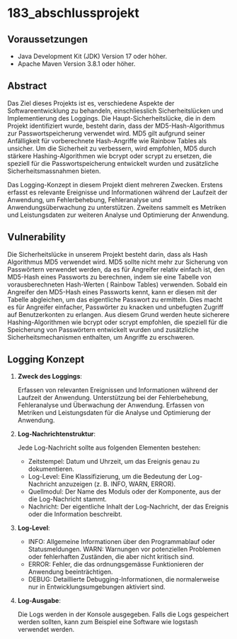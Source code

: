 # 183_abschlussprojekt

## Voraussetzungen

- Java Development Kit (JDK) Version 17 oder höher.
- Apache Maven Version 3.8.1 oder höher.

## Abstract

Das Ziel dieses Projekts ist es, verschiedene Aspekte der Softwareentwicklung zu behandeln, einschliesslich
Sicherheitslücken und Implementierung des Loggings. Die Haupt-Sicherheitslücke, die in dem Projekt identifiziert wurde,
besteht darin, dass der MD5-Hash-Algorithmus zur Passwortspeicherung verwendet wird. MD5 gilt aufgrund seiner
Anfälligkeit für vorberechnete Hash-Angriffe wie Rainbow Tables als unsicher. Um die Sicherheit zu verbessern, wird
empfohlen, MD5 durch stärkere Hashing-Algorithmen wie bcrypt oder scrypt zu ersetzen, die speziell für die
Passwortspeicherung entwickelt wurden und zusätzliche Sicherheitsmassnahmen bieten.

Das Logging-Konzept in diesem Projekt dient mehreren Zwecken. Erstens erfasst es relevante Ereignisse und Informationen
während der Laufzeit der Anwendung, um Fehlerbehebung, Fehleranalyse und Anwendungsüberwachung zu unterstützen. Zweitens
sammelt es Metriken und Leistungsdaten zur weiteren Analyse und Optimierung der Anwendung.

## Vulnerability

Die Sicherheitslücke in unserem Projekt besteht darin, dass als Hash Algorithmus
MD5 verwendet wird. MD5 sollte nicht mehr zur Sicherung von Passwörtern verwendet werden, da es für Angreifer relativ
einfach ist, den MD5-Hash eines Passworts zu berechnen, indem sie eine Tabelle von vorausberechneten Hash-Werten (
Rainbow Tables) verwenden. Sobald ein Angreifer den MD5-Hash eines Passworts kennt, kann er diesen mit der Tabelle
abgleichen, um das eigentliche Passwort zu ermitteln. Dies macht es für Angreifer einfacher, Passwörter zu knacken und
unbefugten Zugriff auf Benutzerkonten zu erlangen. Aus diesem Grund werden heute sicherere Hashing-Algorithmen wie
bcrypt oder scrypt empfohlen, die speziell für die Speicherung von Passwörtern entwickelt wurden und zusätzliche
Sicherheitsmechanismen enthalten, um Angriffe zu erschweren.

## Logging Konzept

1. **Zweck des Loggings**:

   Erfassen von relevanten Ereignissen und Informationen während der Laufzeit der Anwendung.
   Unterstützung bei der Fehlerbehebung, Fehleranalyse und Überwachung der Anwendung.
   Erfassen von Metriken und Leistungsdaten für die Analyse und Optimierung der Anwendung.

2. **Log-Nachrichtenstruktur**:

   Jede Log-Nachricht sollte aus folgenden Elementen bestehen:
    - Zeitstempel: Datum und Uhrzeit, um das Ereignis genau zu dokumentieren.
    - Log-Level: Eine Klassifizierung, um die Bedeutung der Log-Nachricht anzuzeigen (z. B. INFO, WARN, ERROR).
    - Quellmodul: Der Name des Moduls oder der Komponente, aus der die Log-Nachricht stammt.
    - Nachricht: Der eigentliche Inhalt der Log-Nachricht, der das Ereignis oder die Information beschreibt.

3. **Log-Level**:

    - INFO: Allgemeine Informationen über den Programmablauf oder Statusmeldungen. WARN: Warnungen vor potenziellen
      Problemen oder fehlerhaften Zuständen, die aber nicht kritisch sind.
    - ERROR: Fehler, die das ordnungsgemässe Funktionieren der Anwendung beeinträchtigen.
    - DEBUG: Detaillierte Debugging-Informationen, die normalerweise nur in Entwicklungsumgebungen aktiviert sind.

4. **Log-Ausgabe**:

   Die Logs werden in der Konsole ausgegeben.
   Falls die Logs gespeichert werden sollten, kann zum Beispiel eine Software wie logstash
   verwendet werden.

